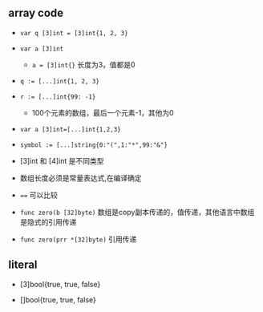## array code
+ `var q [3]int = [3]int{1, 2, 3}`

+ `var a [3]int`
    + `a = [3]int{}` 长度为3，值都是0
    
+ `q := [...]int{1, 2, 3}`
+ `r := [...]int{99: -1}`
    + 100个元素的数组，最后一个元素-1，其他为0




+ `var a [3]int=[...]int{1,2,3}`
+ `symbol := [...]string{0:"(",1:"*",99:"&"}`


+ [3]int 和 [4]int 是不同类型
+ 数组长度必须是常量表达式,在编译确定
+ `==` 可以比较

+ `func zero(b [32]byte)` 数组是copy副本传递的，值传递，其他语言中数组是隐式的引用传递
+ `func zero(prr *[32]byte)` 引用传递


## literal
<!-- array literal -->
+ [3]bool{true, true, false}

<!-- slice literal -->
+ []bool{true, true, false}